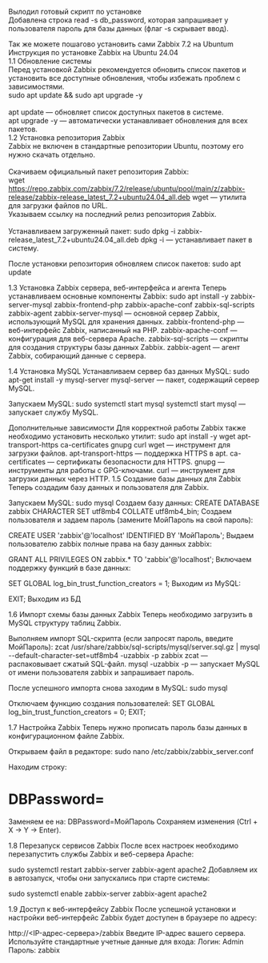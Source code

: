 Вылодил готовый скрипт по установке</br>
Добавлена строка read -s db_password, которая запрашивает у пользователя пароль для базы данных (флаг -s скрывает ввод).</br>

Так же можете пошагово установить сами Zabbix 7.2 на Ubuntum</br>
Инструкция по установке Zabbix на Ubuntu 24.04</br>
1.1 Обновление системы</br>
Перед установкой Zabbix рекомендуется обновить список пакетов и установить все доступные обновления, чтобы избежать проблем с зависимостями.</br>
sudo apt update && sudo apt upgrade -y</br>
</br>
apt update — обновляет список доступных пакетов в системе.</br>
apt upgrade -y — автоматически устанавливает обновления для всех пакетов.
</br>
1.2 Установка репозитория Zabbix</br>
Zabbix не включен в стандартные репозитории Ubuntu, поэтому его нужно скачать отдельно.</br>
</br>
Скачиваем официальный пакет репозитория Zabbix: </br>
wget https://repo.zabbix.com/zabbix/7.2/release/ubuntu/pool/main/z/zabbix-release/zabbix-release_latest_7.2+ubuntu24.04_all.deb
wget — утилита для загрузки файлов по URL.</br>
Указываем ссылку на последний релиз репозитория Zabbix.</br>
</br>
Устанавливаем загруженный пакет:
sudo dpkg -i zabbix-release_latest_7.2+ubuntu24.04_all.deb
dpkg -i — устанавливает пакет в систему.

После установки репозитория обновляем список пакетов:
sudo apt update

1.3 Установка Zabbix сервера, веб-интерфейса и агента
Теперь устанавливаем основные компоненты Zabbix:
sudo apt install -y zabbix-server-mysql zabbix-frontend-php zabbix-apache-conf zabbix-sql-scripts zabbix-agent
zabbix-server-mysql — основной сервер Zabbix, использующий MySQL для хранения данных.
zabbix-frontend-php — веб-интерфейс Zabbix, написанный на PHP.
zabbix-apache-conf — конфигурация для веб-сервера Apache.
zabbix-sql-scripts — скрипты для создания структуры базы данных Zabbix.
zabbix-agent — агент Zabbix, собирающий данные с сервера.

1.4 Установка MySQL
Устанавливаем сервер баз данных MySQL:
sudo apt-get install -y mysql-server
mysql-server — пакет, содержащий сервер MySQL.

Запускаем MySQL:
sudo systemctl start mysql
systemctl start mysql — запускает службу MySQL.

Дополнительные зависимости
Для корректной работы Zabbix также необходимо установить несколько утилит:
sudo apt install -y wget apt-transport-https ca-certificates gnupg curl
wget — инструмент для загрузки файлов.
apt-transport-https — поддержка HTTPS в apt.
ca-certificates — сертификаты безопасности для HTTPS.
gnupg — инструменты для работы с GPG-ключами.
curl — инструмент для загрузки данных через HTTP.
1.5 Создание базы данных для Zabbix
Теперь создадим базу данных и пользователя для Zabbix.

Запускаем MySQL:
sudo mysql
Создаем базу данных:
CREATE DATABASE zabbix CHARACTER SET utf8mb4 COLLATE utf8mb4_bin;
Создаем пользователя и задаем пароль (замените МойПароль на свой пароль):

CREATE USER 'zabbix'@'localhost' IDENTIFIED BY 'МойПароль';
Выдаем пользователю zabbix полные права на базу данных zabbix:

GRANT ALL PRIVILEGES ON zabbix.* TO 'zabbix'@'localhost';
Включаем поддержку функций в базе данных:

SET GLOBAL log_bin_trust_function_creators = 1;
Выходим из MySQL:

EXIT;
Выходим из БД


1.6 Импорт схемы базы данных Zabbix
Теперь необходимо загрузить в MySQL структуру таблиц Zabbix.

Выполняем импорт SQL-скрипта (если запросят пароль, введите МойПароль):
zcat /usr/share/zabbix/sql-scripts/mysql/server.sql.gz | mysql --default-character-set=utf8mb4 -uzabbix -p zabbix
zcat — распаковывает сжатый SQL-файл.
mysql -uzabbix -p — запускает MySQL от имени пользователя zabbix и запрашивает пароль.

После успешного импорта снова заходим в MySQL:
sudo mysql

Отключаем функцию создания пользователей:
SET GLOBAL log_bin_trust_function_creators = 0;
EXIT;


1.7 Настройка Zabbix
Теперь нужно прописать пароль базы данных в конфигурационном файле Zabbix.

Открываем файл в редакторе:
sudo nano /etc/zabbix/zabbix_server.conf

Находим строку:
# DBPassword=
Заменяем ее на:
DBPassword=МойПароль
Сохраняем изменения (Ctrl + X → Y → Enter).

1.8 Перезапуск сервисов Zabbix
После всех настроек необходимо перезапустить службы Zabbix и веб-сервера Apache:

sudo systemctl restart zabbix-server zabbix-agent apache2
Добавляем их в автозапуск, чтобы они запускались при старте системы:

sudo systemctl enable zabbix-server zabbix-agent apache2


1.9 Доступ к веб-интерфейсу Zabbix
После успешной установки и настройки веб-интерфейс Zabbix будет доступен в браузере по адресу:

http://<IP-адрес-сервера>/zabbix
Введите IP-адрес вашего сервера.
Используйте стандартные учетные данные для входа:
Логин: Admin
Пароль: zabbix
